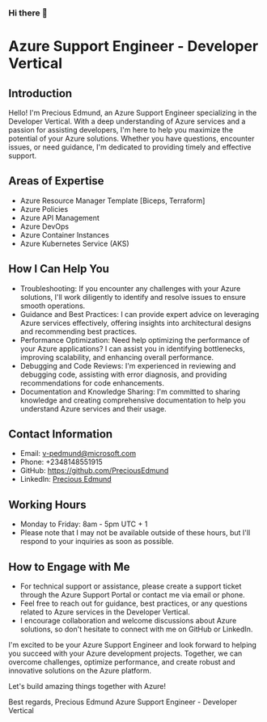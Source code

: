 ### Hi there 👋

# Azure Support Engineer - Developer Vertical

## Introduction
Hello! I'm Precious Edmund, an Azure Support Engineer specializing in the Developer Vertical. With a deep understanding of Azure services and a passion for assisting developers, I'm here to help you maximize the potential of your Azure solutions. Whether you have questions, encounter issues, or need guidance, I'm dedicated to providing timely and effective support.

## Areas of Expertise
- Azure Resource Manager Template [Biceps, Terraform]
- Azure Policies
- Azure API Management
- Azure DevOps
- Azure Container Instances
- Azure Kubernetes Service (AKS)

## How I Can Help You
- Troubleshooting: If you encounter any challenges with your Azure solutions, I'll work diligently to identify and resolve issues to ensure smooth operations.
- Guidance and Best Practices: I can provide expert advice on leveraging Azure services effectively, offering insights into architectural designs and recommending best practices.
- Performance Optimization: Need help optimizing the performance of your Azure applications? I can assist you in identifying bottlenecks, improving scalability, and enhancing overall performance.
- Debugging and Code Reviews: I'm experienced in reviewing and debugging code, assisting with error diagnosis, and providing recommendations for code enhancements.
- Documentation and Knowledge Sharing: I'm committed to sharing knowledge and creating comprehensive documentation to help you understand Azure services and their usage.

## Contact Information
- Email: v-pedmund@microsoft.com
- Phone: +2348148551915
- GitHub: https://github.com/PreciousEdmund
- LinkedIn: [Precious Edmund](https://www.linkedin.com/in/precious-edmund/)

## Working Hours
- Monday to Friday: 8am - 5pm UTC + 1
- Please note that I may not be available outside of these hours, but I'll respond to your inquiries as soon as possible.

## How to Engage with Me
- For technical support or assistance, please create a support ticket through the Azure Support Portal or contact me via email or phone.
- Feel free to reach out for guidance, best practices, or any questions related to Azure services in the Developer Vertical.
- I encourage collaboration and welcome discussions about Azure solutions, so don't hesitate to connect with me on GitHub or LinkedIn.

I'm excited to be your Azure Support Engineer and look forward to helping you succeed with your Azure development projects. Together, we can overcome challenges, optimize performance, and create robust and innovative solutions on the Azure platform.

Let's build amazing things together with Azure!

Best regards,
Precious Edmund
Azure Support Engineer - Developer Vertical
